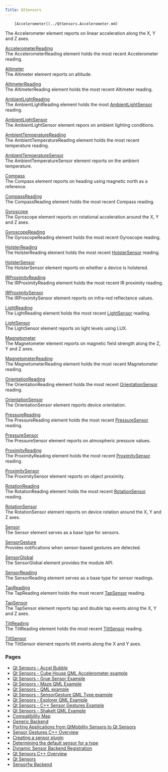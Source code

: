 ```yaml
---
Title: QtSensors
---
```

        [Accelerometer](../QtSensors.Accelerometer.md)  
The Accelerometer element reports on linear acceleration along the X, Y and Z axes.

[AccelerometerReading](../QtSensors.AccelerometerReading.md)  
The AccelerometerReading element holds the most recent Accelerometer reading.

[Altimeter](../QtSensors.Altimeter.md)  
The Altimeter element reports on altitude.

[AltimeterReading](../QtSensors.AltimeterReading.md)  
The AltimeterReading element holds the most recent Altimeter reading.

[AmbientLightReading](../QtSensors.AmbientLightReading.md)  
The AmbientLightReading element holds the most [AmbientLightSensor](../QtSensors.AmbientLightSensor.md) reading.

[AmbientLightSensor](../QtSensors.AmbientLightSensor.md)  
The AmbientLightSensor element repors on ambient lighting conditions.

[AmbientTemperatureReading](../QtSensors.AmbientTemperatureReading.md)  
The AmbientTemperatureReading element holds the most recent temperature reading.

[AmbientTemperatureSensor](../QtSensors.AmbientTemperatureSensor.md)  
The AmbientTemperatureSensor element reports on the ambient temperature.

[Compass](../QtSensors.Compass.md)  
The Compass element reports on heading using magnetic north as a reference.

[CompassReading](../QtSensors.CompassReading.md)  
The CompassReading element holds the most recent Compass reading.

[Gyroscope](../QtSensors.Gyroscope.md)  
The Gyroscope element reports on rotational acceleration around the X, Y and Z axes.

[GyroscopeReading](../QtSensors.GyroscopeReading.md)  
The GyroscopeReading element holds the most recent Gyroscope reading.

[HolsterReading](../QtSensors.HolsterReading.md)  
The HolsterReading element holds the most recent [HolsterSensor](../QtSensors.HolsterSensor.md) reading.

[HolsterSensor](../QtSensors.HolsterSensor.md)  
The HolsterSensor element reports on whether a device is holstered.

[IRProximityReading](../QtSensors.IRProximityReading.md)  
The IRProximityReading element holds the most recent IR proximity reading.

[IRProximitySensor](../QtSensors.IRProximitySensor.md)  
The IRProximitySensor element reports on infra-red reflectance values.

[LightReading](../QtSensors.LightReading.md)  
The LightReading element holds the most recent [LightSensor](../QtSensors.LightSensor.md) reading.

[LightSensor](../QtSensors.LightSensor.md)  
The LightSensor element reports on light levels using LUX.

[Magnetometer](../QtSensors.Magnetometer.md)  
The Magnetometer element reports on magnetic field strength along the Z, Y and Z axes.

[MagnetometerReading](../QtSensors.MagnetometerReading.md)  
The MagnetometerReading element holds the most recent Magnetometer reading.

[OrientationReading](../QtSensors.OrientationReading.md)  
The OrientationReading element holds the most recent [OrientationSensor](../QtSensors.OrientationSensor.md) reading.

[OrientationSensor](../QtSensors.OrientationSensor.md)  
The OrientationSensor element reports device orientation.

[PressureReading](../QtSensors.PressureReading.md)  
The PressureReading element holds the most recent [PressureSensor](../QtSensors.PressureSensor.md) reading.

[PressureSensor](../QtSensors.PressureSensor.md)  
The PressureSensor element reports on atmospheric pressure values.

[ProximityReading](../QtSensors.ProximityReading.md)  
The ProximityReading element holds the most recent [ProximitySensor](../QtSensors.ProximitySensor.md) reading.

[ProximitySensor](../QtSensors.ProximitySensor.md)  
The ProximitySensor element reports on object proximity.

[RotationReading](../QtSensors.RotationReading.md)  
The RotationReading element holds the most recent [RotationSensor](../QtSensors.RotationSensor.md) reading.

[RotationSensor](../QtSensors.RotationSensor.md)  
The RotationSensor element reports on device rotation around the X, Y and Z axes.

[Sensor](../QtSensors.Sensor.md)  
The Sensor element serves as a base type for sensors.

[SensorGesture](../QtSensors.SensorGesture.md)  
Provides notifications when sensor-based gestures are detected.

[SensorGlobal](../QtSensors.SensorGlobal.md)  
The SensorGlobal element provides the module API.

[SensorReading](../QtSensors.SensorReading.md)  
The SensorReading element serves as a base type for sensor readings.

[TapReading](../QtSensors.TapReading.md)  
The TapReading element holds the most recent [TapSensor](../QtSensors.TapSensor.md) reading.

[TapSensor](../QtSensors.TapSensor.md)  
The TapSensor element reports tap and double tap events along the X, Y and Z axes.

[TiltReading](../QtSensors.TiltReading.md)  
The TiltReading element holds the most recent [TiltSensor](../QtSensors.TiltSensor.md) reading.

[TiltSensor](../QtSensors.TiltSensor.md)  
The TiltSensor element reports tilt events along the X and Y axes.

### Pages

-   [Qt Sensors - Accel Bubble](../QtSensors.qtsensors-accelbubble-example.md)
-   [Qt Sensors - Cube House QML Accelerometer example](../QtSensors.qtsensors-cubehouse-example.md)
-   [Qt Sensors - Grue Sensor Example](../QtSensors.qtsensors-grue-example.md)
-   [Qt Sensors - Maze QML Example](../QtSensors.qtsensors-maze-example.md)
-   [Qt Sensors - QML example](../QtSensors.qtsensors-qmlqtsensors-example.md)
-   [Qt Sensors - SensorGesture QML Type example](../QtSensors.qtsensors-qmlsensorgestures-example.md)
-   [Qt Sensors - Explorer QML Example](../QtSensors.qtsensors-sensor-explorer-example.md)
-   [Qt Sensors - C++ Sensor Gestures Example](../QtSensors.qtsensors-sensorgestures-example.md)
-   [Qt Sensors - ShakeIt QML Example](../QtSensors.qtsensors-shakeit-example.md)
-   [Compatibility Map](../QtSensors.compatmap.md)
-   [Generic Backend](../QtSensors.genericbackend.md)
-   [Porting Applications from QtMobility Sensors to Qt Sensors](../QtSensors.qtsensors-porting.md)
-   [Sensor Gestures C++ Overview](../QtSensors.qtsensorgestures-cpp.md)
-   [Creating a sensor plugin](../QtSensors.creating-a-sensor-plugin.md)
-   [Determining the default sensor for a type](../QtSensors.determining-the-default-sensor-for-a-type.md)
-   [Dynamic Sensor Backend Registration](../QtSensors.dynamic-sensor-backend-registration.md)
-   [Qt Sensors C++ Overview](../QtSensors.qtsensors-cpp.md)
-   [Qt Sensors](../QtSensors.qtsensors-index.md)
-   [Sensorfw Backend](../QtSensors.senorfwbackend.md)

